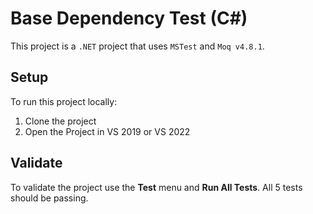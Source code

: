 # Base Dependency Test (C#)

This project is a `.NET` project that uses `MSTest` and `Moq v4.8.1`.

## Setup

To run this project locally:

1. Clone the project
1. Open the Project in VS 2019 or VS 2022

## Validate

To validate the project use the **Test** menu and **Run All Tests**. All 5 tests should be passing.
